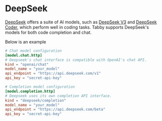 # DeepSeek

[DeepSeek](https://www.deepseek.com/) offers a suite of AI models, such as [DeepSeek V3](https://huggingface.co/deepseek-ai/DeepSeek-V3) and [DeepSeek Coder](https://huggingface.co/collections/deepseek-ai/deepseekcoder-v2-666bf4b274a5f556827ceeca), which perform well in coding tasks. Tabby supports DeepSeek's models for both code completion and chat.

Below is an example

```toml title="~/.tabby/config.toml"
# Chat model configuration
[model.chat.http]
# Deepseek's chat interface is compatible with OpenAI's chat API.
kind = "openai/chat"
model_name = "your_model"
api_endpoint = "https://api.deepseek.com/v1"
api_key = "secret-api-key"

# Completion model configuration
[model.completion.http]
# Deepseek uses its own completion API interface.
kind = "deepseek/completion"
model_name = "your_model"
api_endpoint = "https://api.deepseek.com/beta"
api_key = "secret-api-key"
```
